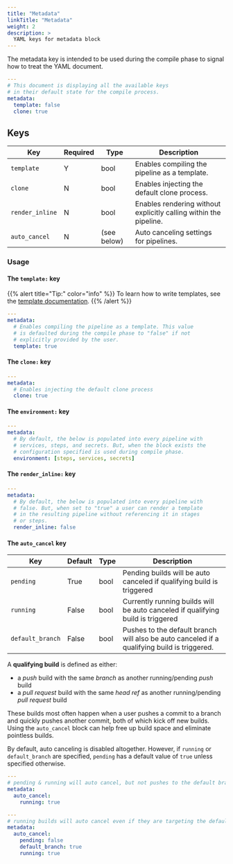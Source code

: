 ```yaml
---
title: "Metadata"
linkTitle: "Metadata"
weight: 2
description: >
  YAML keys for metadata block
---
```


The metadata key is intended to be used during the compile phase to signal how to treat the YAML document.

```yaml
---
# This document is displaying all the available keys
# in their default state for the compile process.
metadata:
  template: false
  clone: true
```

## Keys

| Key             | Required | Type        | Description                                                       |
| --------------- | -------- | ----------- | ----------------------------------------------------------------- |
| `template`      | Y        | bool        | Enables compiling the pipeline as a template.                     |
| `clone`         | N        | bool        | Enables injecting the default clone process.                      |
| `render_inline` | N        | bool        | Enables rendering without explicitly calling within the pipeline. |
| `auto_cancel`   | N        | (see below) | Auto canceling settings for pipelines.                            |

### Usage

#### The `template:` key

{{% alert title="Tip:" color="info" %}}
To learn how to write templates, see the [template documentation](/docs/templates).
{{% /alert %}}

```yaml
---
metadata:
  # Enables compiling the pipeline as a template. This value
  # is defaulted during the compile phase to "false" if not
  # explicitly provided by the user.
  template: true
```

#### The `clone:` key

```yaml
---
metadata:
  # Enables injecting the default clone process
  clone: true
```

#### The `environment:` key

```yaml
---
metadata:
  # By default, the below is populated into every pipeline with
  # services, steps, and secrets. But, when the block exists the
  # configuration specified is used during compile phase.
  environment: [steps, services, secrets]
```

#### The `render_inline:` key

```yaml
---
metadata:
  # By default, the below is populated into every pipeline with
  # false. But, when set to "true" a user can render a template
  # in the resulting pipeline without referencing it in stages
  # or steps.
  render_inline: false
```

#### The `auto_cancel` key

| Key              | Default | Type | Description                                                                                 |
| ---------------- | ------- | ---- | ------------------------------------------------------------------------------------------- |
| `pending`        | True    | bool | Pending builds will be auto canceled if qualifying build is triggered                       |
| `running`        | False   | bool | Currently running builds will be auto canceled if qualifying build is triggered             |
| `default_branch` | False   | bool | Pushes to the default branch will also be auto canceled if a qualifying build is triggered. |

A **qualifying build** is defined as either:

- a _push_ build with the same _branch_ as another running/pending _push_ build
- a _pull request_ build with the same _head ref_ as another running/pending _pull request_ build

These builds most often happen when a user pushes a commit to a branch and quickly pushes another commit, both of which kick off new builds. Using the `auto_cancel` block can help free up build space and eliminate pointless builds.

By default, auto canceling is disabled altogether. However, if `running` or `default_branch` are specified, `pending` has a default value of `true` unless specified otherwise.

```yaml
---
# pending & running will auto cancel, but not pushes to the default branch.
metadata:
  auto_cancel:
    running: true
```

```yaml
---
# running builds will auto cancel even if they are targeting the default branch, but pending builds will not.
metadata:
  auto_cancel:
    pending: false
    default_branch: true
    running: true
```

